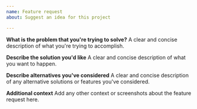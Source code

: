 ```yaml
---
name: Feature request
about: Suggest an idea for this project

---
```


**What is the problem that you're trying to solve?**
A clear and concise description of what you're trying to accomplish.

**Describe the solution you'd like**
A clear and concise description of what you want to happen.

**Describe alternatives you've considered**
A clear and concise description of any alternative solutions or features you've considered.

**Additional context**
Add any other context or screenshots about the feature request here.
